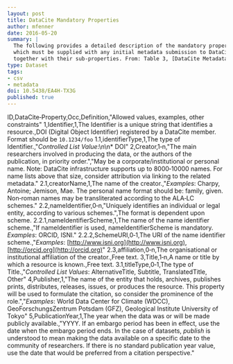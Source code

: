 ```yaml
---
layout: post
title: DataCite Mandatory Properties
author: mfenner
date: 2016-05-20
summary: |
  The following provides a detailed description of the mandatory properties,
  which must be supplied with any initial metadata submission to DataCite,
  together with their sub‐properties. From: Table 3, [DataCite Metadata Schema 3.1](http://schema.datacite.org/meta/kernel-3.1/index.html) documentation.
type: Dataset
tags:
- csv
- metadata
doi: 10.5438/EA4H-TX3G
published: true
---
```

ID,DataCite‐Property,Occ,Definition,"Allowed values, examples, other constraints"
1,Identifier,1,The Identifier is a unique string that identifies a resource.,DOI (Digital Object Identifier) registered by a DataCite member. Format should be `10.1234/foo`
1.1,identifierType,1,The type of Identifier.,"*Controlled List Value*:\n\n* DOI"
2,Creator,1‐n,"The main researchers involved in producing the data, or the authors of the publication, in priority order.","May be a corporate/institutional or personal name. Note: DataCite infrastructure supports up to 8000‐10000 names. For name lists above that size, consider attribution via linking to the related metadata."
2.1,creatorName,1,The name of the creator.,"*Examples*: Charpy, Antoine; Jemison, Mae. The personal name format should be: family, given. Non‐roman names may be transliterated according to the ALA‐LC schemes."
2.2,nameIdentifier,0‐n,"Uniquely identifies an individual or legal entity, according to various schemes.",The format is dependent upon scheme.
2.2.1,nameIdentifierScheme,1,The name of the name identifier scheme.,"If nameIdentifier is used, nameIdentifierScheme is mandatory. *Examples*: ORCID, ISNI."
2.2.2,SchemeURI,0‐1,The URI of the name identifier scheme.,"*Examples*: [http://www.isni.org](http://www.isni.org), [http://orcid.org](http://orcid.org)"
2.3,affiliation,0‐n,The organisational or institutional affiliation of the creator.,Free text.
3,Title,1‐n,A name or title by which a resource is known.,Free text.
3.1,titleType,0‐1,The type of Title.,"*Controlled List Values*: AlternativeTitle, Subtitle, TranslatedTitle, Other"
4,Publisher,1,"The name of the entity that holds, archives, publishes prints, distributes, releases, issues, or produces the resource. This property will be used to formulate the citation, so consider the prominence of the role.","*Examples*: World Data Center for Climate (WDCC), GeoForschungsZentrum Potsdam (GFZ), Geological Institute University of Tokyo"
5,PublicationYear,1,The year when the data was or will be made publicly available.,"YYYY. If an embargo period has been in effect, use the date when the embargo period ends. In the case of datasets, *publish* is understood to mean making the data available on a specific date to the community of researchers. If there is no standard publication year value, use the date that would be preferred from a citation perspective."
